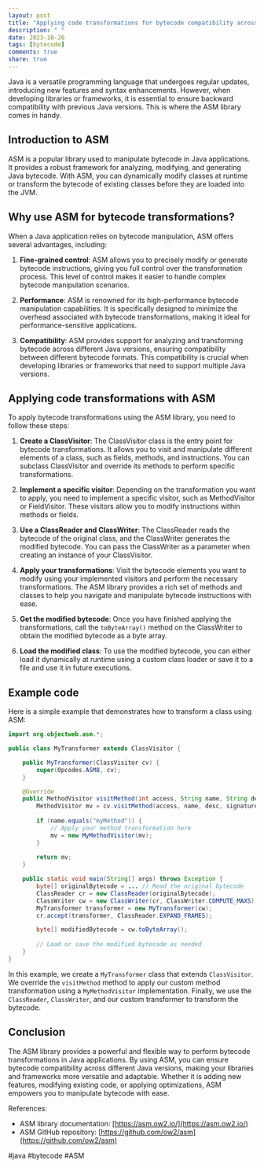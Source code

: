 ```yaml
---
layout: post
title: "Applying code transformations for bytecode compatibility across Java versions using ASM Library"
description: " "
date: 2023-10-20
tags: [bytecode]
comments: true
share: true
---
```


Java is a versatile programming language that undergoes regular updates, introducing new features and syntax enhancements. However, when developing libraries or frameworks, it is essential to ensure backward compatibility with previous Java versions. This is where the ASM library comes in handy.

## Introduction to ASM

ASM is a popular library used to manipulate bytecode in Java applications. It provides a robust framework for analyzing, modifying, and generating Java bytecode. With ASM, you can dynamically modify classes at runtime or transform the bytecode of existing classes before they are loaded into the JVM.

## Why use ASM for bytecode transformations?

When a Java application relies on bytecode manipulation, ASM offers several advantages, including:

1. **Fine-grained control**: ASM allows you to precisely modify or generate bytecode instructions, giving you full control over the transformation process. This level of control makes it easier to handle complex bytecode manipulation scenarios.

2. **Performance**: ASM is renowned for its high-performance bytecode manipulation capabilities. It is specifically designed to minimize the overhead associated with bytecode transformations, making it ideal for performance-sensitive applications.

3. **Compatibility**: ASM provides support for analyzing and transforming bytecode across different Java versions, ensuring compatibility between different bytecode formats. This compatibility is crucial when developing libraries or frameworks that need to support multiple Java versions.

## Applying code transformations with ASM

To apply bytecode transformations using the ASM library, you need to follow these steps:

1. **Create a ClassVisitor**: The ClassVisitor class is the entry point for bytecode transformations. It allows you to visit and manipulate different elements of a class, such as fields, methods, and instructions. You can subclass ClassVisitor and override its methods to perform specific transformations.

2. **Implement a specific visitor**: Depending on the transformation you want to apply, you need to implement a specific visitor, such as MethodVisitor or FieldVisitor. These visitors allow you to modify instructions within methods or fields.

3. **Use a ClassReader and ClassWriter**: The ClassReader reads the bytecode of the original class, and the ClassWriter generates the modified bytecode. You can pass the ClassWriter as a parameter when creating an instance of your ClassVisitor.

4. **Apply your transformations**: Visit the bytecode elements you want to modify using your implemented visitors and perform the necessary transformations. The ASM library provides a rich set of methods and classes to help you navigate and manipulate bytecode instructions with ease.

5. **Get the modified bytecode**: Once you have finished applying the transformations, call the `toByteArray()` method on the ClassWriter to obtain the modified bytecode as a byte array.

6. **Load the modified class**: To use the modified bytecode, you can either load it dynamically at runtime using a custom class loader or save it to a file and use it in future executions.

## Example code

Here is a simple example that demonstrates how to transform a class using ASM:

```java
import org.objectweb.asm.*;

public class MyTransformer extends ClassVisitor {

    public MyTransformer(ClassVisitor cv) {
        super(Opcodes.ASM8, cv);
    }

    @Override
    public MethodVisitor visitMethod(int access, String name, String desc, String signature, String[] exceptions) {
        MethodVisitor mv = cv.visitMethod(access, name, desc, signature, exceptions);
        
        if (name.equals("myMethod")) {
            // Apply your method transformation here
            mv = new MyMethodVisitor(mv);
        }
        
        return mv;
    }

    public static void main(String[] args) throws Exception {
        byte[] originalBytecode = ... // Read the original bytecode
        ClassReader cr = new ClassReader(originalBytecode);
        ClassWriter cw = new ClassWriter(cr, ClassWriter.COMPUTE_MAXS);
        MyTransformer transformer = new MyTransformer(cw);
        cr.accept(transformer, ClassReader.EXPAND_FRAMES);

        byte[] modifiedBytecode = cw.toByteArray();
        
        // Load or save the modified bytecode as needed
    }
}
```

In this example, we create a `MyTransformer` class that extends `ClassVisitor`. We override the `visitMethod` method to apply our custom method transformation using a `MyMethodVisitor` implementation. Finally, we use the `ClassReader`, `ClassWriter`, and our custom transformer to transform the bytecode.

## Conclusion

The ASM library provides a powerful and flexible way to perform bytecode transformations in Java applications. By using ASM, you can ensure bytecode compatibility across different Java versions, making your libraries and frameworks more versatile and adaptable. Whether it is adding new features, modifying existing code, or applying optimizations, ASM empowers you to manipulate bytecode with ease.

References:
- ASM library documentation: [https://asm.ow2.io/](https://asm.ow2.io/)
- ASM GitHub repository: [https://github.com/ow2/asm](https://github.com/ow2/asm)

#java #bytecode #ASM